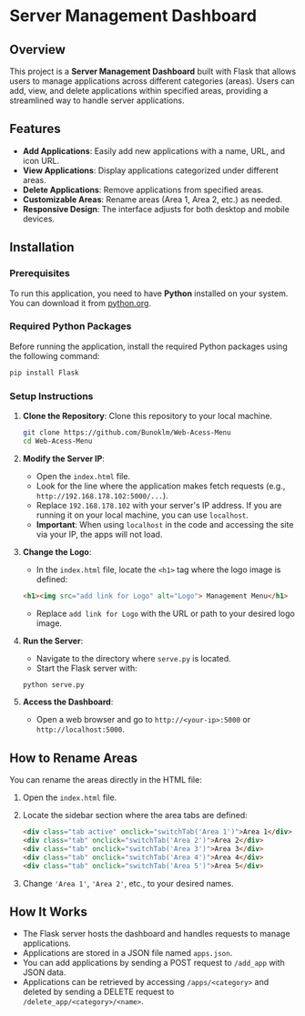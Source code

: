 # Server Management Dashboard

## Overview

This project is a **Server Management Dashboard** built with Flask that allows users to manage applications across different categories (areas). Users can add, view, and delete applications within specified areas, providing a streamlined way to handle server applications.

## Features

- **Add Applications**: Easily add new applications with a name, URL, and icon URL.
- **View Applications**: Display applications categorized under different areas.
- **Delete Applications**: Remove applications from specified areas.
- **Customizable Areas**: Rename areas (Area 1, Area 2, etc.) as needed.
- **Responsive Design**: The interface adjusts for both desktop and mobile devices.

## Installation

### Prerequisites

To run this application, you need to have **Python** installed on your system. You can download it from [python.org](https://www.python.org/downloads/).

### Required Python Packages

Before running the application, install the required Python packages using the following command:

```bash
pip install Flask
```

### Setup Instructions

1. **Clone the Repository**: Clone this repository to your local machine.

   ```bash
   git clone https://github.com/Bunoklm/Web-Acess-Menu
   cd Web-Acess-Menu
   ```

2. **Modify the Server IP**:
   - Open the `index.html` file.
   - Look for the line where the application makes fetch requests (e.g., `http://192.168.178.102:5000/...`).
   - Replace `192.168.178.102` with your server's IP address. If you are running it on your local machine, you can use `localhost`.
   - **Important**: When using `localhost` in the code and accessing the site via your IP, the apps will not load.

3. **Change the Logo**:
   - In the `index.html` file, locate the `<h1>` tag where the logo image is defined:

   ```html
   <h1><img src="add link for Logo" alt="Logo"> Management Menu</h1>
   ```

   - Replace `add link for Logo` with the URL or path to your desired logo image.

4. **Run the Server**:
   - Navigate to the directory where `serve.py` is located.
   - Start the Flask server with:

   ```bash
   python serve.py
   ```

5. **Access the Dashboard**:
   - Open a web browser and go to `http://<your-ip>:5000` or `http://localhost:5000`.

## How to Rename Areas

You can rename the areas directly in the HTML file:

1. Open the `index.html` file.
2. Locate the sidebar section where the area tabs are defined:

   ```html
   <div class="tab active" onclick="switchTab('Area 1')">Area 1</div>
   <div class="tab" onclick="switchTab('Area 2')">Area 2</div>
   <div class="tab" onclick="switchTab('Area 3')">Area 3</div>
   <div class="tab" onclick="switchTab('Area 4')">Area 4</div>
   <div class="tab" onclick="switchTab('Area 5')">Area 5</div>
   ```

3. Change `'Area 1'`, `'Area 2'`, etc., to your desired names.

## How It Works

- The Flask server hosts the dashboard and handles requests to manage applications.
- Applications are stored in a JSON file named `apps.json`.
- You can add applications by sending a POST request to `/add_app` with JSON data.
- Applications can be retrieved by accessing `/apps/<category>` and deleted by sending a DELETE request to `/delete_app/<category>/<name>`.
